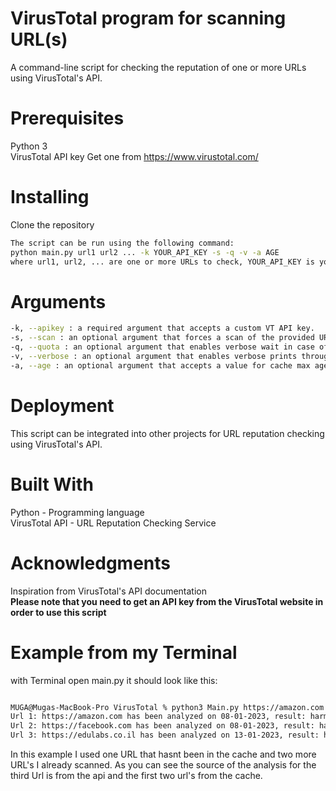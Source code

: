 # VirusTotal program for scanning URL(s)
A command-line script for checking the reputation of one or more URLs using VirusTotal's API.

# Prerequisites
Python 3\
VirusTotal API key Get one from https://www.virustotal.com/
# Installing
Clone the repository
```bash
The script can be run using the following command:
python main.py url1 url2 ... -k YOUR_API_KEY -s -q -v -a AGE
where url1, url2, ... are one or more URLs to check, YOUR_API_KEY is your VirusTotal API key, -s, -q, -v, -a are optional arguments.
```

# Arguments
```bash
-k, --apikey : a required argument that accepts a custom VT API key.
-s, --scan : an optional argument that forces a scan of the provided URLs if set.
-q, --quota : an optional argument that enables verbose wait in case of quota insufficiency.
-v, --verbose : an optional argument that enables verbose prints throughout the process if set.
-a, --age : an optional argument that accepts a value for cache max age in days, default = 30.
  ```

# Deployment
This script can be integrated into other projects for URL reputation checking using VirusTotal's API.

# Built With
Python - Programming language\
VirusTotal API - URL Reputation Checking Service

# Acknowledgments
Inspiration from VirusTotal's API documentation\
**Please note that you need to get an API key from the VirusTotal website in order to use this script**

# Example from my Terminal
with Terminal open main.py
it should look like this:
```bash

MUGA@Mugas-MacBook-Pro VirusTotal % python3 Main.py https://amazon.com https://facebook.com https://edulabs.co.il -k 44365dc50db5719a5a1d0e**********04b05330ed135a52bb7a5563b9605ac7
Url 1: https://amazon.com has been analyzed on 08-01-2023, result: harmless, accuracy: 87.78%, source:cache
Url 2: https://facebook.com has been analyzed on 08-01-2023, result: harmless, accuracy: 88.89%, source:cache
Url 3: https://edulabs.co.il has been analyzed on 13-01-2023, result: harmless, accuracy: 85.56%, source:api

```
In this example I used one URL that hasnt been in the cache and two more URL's I already scanned.
As you can see the source of the analysis for the third Url is from the api and the first two url's from the cache.



